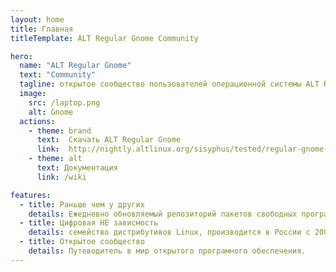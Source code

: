```yaml
---
layout: home
title: Главная
titleTemplate: ALT Regular Gnome Community

hero:
  name: "ALT Regular Gnome"
  text: "Community"
  tagline: открытое сообщество пользователей операционной системы ALT Regular Gnome
  image:
    src: /laptop.png
    alt: Gnome
  actions:
    - theme: brand
      text:  Cкачать ALT Regular Gnome
      link:  http://nightly.altlinux.org/sisyphus/tested/regular-gnome-latest-x86_64.iso
    - theme: alt
      text: Документация
      link: /wiki

features:
  - title: Раньше чем у других
    details: Eжедневно обновляемый репозиторий пакетов свободных программ Sysphus
  - title: Цифровая НЕ зависмость
    details: семейство дистрибутивов Linux, производится в России с 2000 года.
  - title: Открытое сообщество
    details: Путеводитель в мир открытого програмного обеспечения.
---
```


<script setup>
import {
  VPTeamPage,
  VPTeamPageTitle,
  VPTeamMembers
} from 'vitepress/theme'

const members = [
  {
    avatar: 'https://avatars.githubusercontent.com/u/20732384?v=4',
    name: 'Олег Щавелев',
    title: 'Разработчик',
    links: [
      { icon: 'github', link: 'https://github.com/OlegShchavelev' }
    ]
  },
  {
    avatar: 'https://avatars.githubusercontent.com/u/57626821?v=4',
    name: 'Armatik',
    title: 'Участник',
    links: [
      { icon: 'github', link: 'https://github.com/Armatik' }
    ]
  },
  {
    avatar: 'https://avatars.githubusercontent.com/u/2198153?v=4',
    name: 'Anton Palgunov',
    title: 'Участник',
    links: [
      { icon: 'github', link: 'https://github.com/Toxblh' }
    ]
  }
]
</script>

<VPTeamPage>
  <VPTeamPageTitle>
    <template #title>
      Участники
    </template>
  </VPTeamPageTitle>
  <VPTeamMembers
    :members="members"
  />
</VPTeamPage>